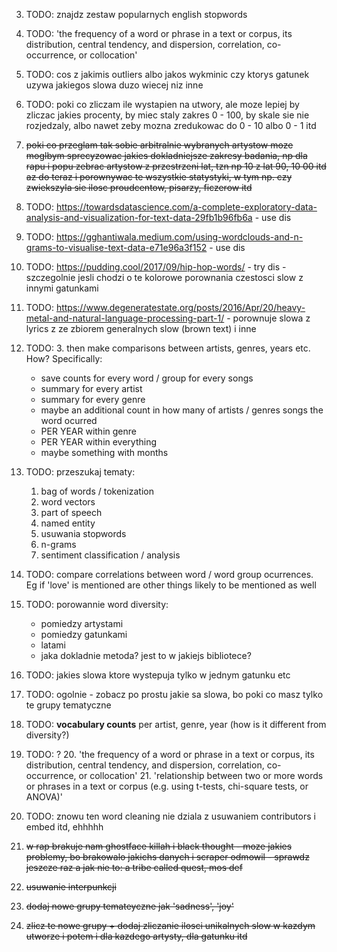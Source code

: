 
3. TODO: znajdz zestaw popularnych english stopwords

4. TODO: 'the frequency of a word or phrase in a text or corpus, its distribution, central tendency, and dispersion, correlation, co-occurrence, or collocation'

7. TODO: cos z jakimis outliers albo jakos wykminic czy ktorys gatunek uzywa jakiegos slowa duzo wiecej niz inne

8. TODO: poki co zliczam ile wystapien na utwory, ale moze lepiej by zliczac jakies procenty, by miec staly zakres 0 - 100, by skale sie nie rozjedzaly, albo nawet zeby mozna zredukowac do 0 - 10 albo 0 - 1 itd

9. ~~poki co przeglam tak sobie arbitralnie wybranych artystow
moze moglbym sprecyzowac jakies dokladniejsze zakresy badania, np dla rapu i popu zebrac artystow z przestrzeni lat, tzn np 10 z lat 90, 10 00 itd az do teraz i porownywac te wszystkie statystyki, w tym np. czy zwiekszyla sie ilosc proudcentow, pisarzy, ficzerow itd~~

10. TODO: https://towardsdatascience.com/a-complete-exploratory-data-analysis-and-visualization-for-text-data-29fb1b96fb6a - use dis

11. TODO: https://gghantiwala.medium.com/using-wordclouds-and-n-grams-to-visualise-text-data-e71e96a3f152 - use dis

12. TODO: https://pudding.cool/2017/09/hip-hop-words/ - try dis - szczegolnie jesli chodzi o te kolorowe porownania czestosci slow z innymi gatunkami

13. TODO: https://www.degeneratestate.org/posts/2016/Apr/20/heavy-metal-and-natural-language-processing-part-1/ - porownuje slowa z lyrics z ze zbiorem generalnych slow (brown text) i inne

14. TODO: 3. then make comparisons between artists, genres, years etc. How? Specifically:
    * save counts for every word / group for every songs
    * summary for every artist
    * summary for every genre
    * maybe an additional count in how many of artists / genres songs the word ocurred
    * PER YEAR within genre
    * PER YEAR within everything
    * maybe something with months

15. TODO: przeszukaj tematy:
    1. bag of words / tokenization
    2. word vectors
    3. part of speech
    4. named entity
    5. usuwania stopwords
    6. n-grams
    7. sentiment classification / analysis

16. TODO: compare correlations between word / word group ocurrences. Eg if 'love' is mentioned are other things likely to be mentioned as well

17. TODO: porowannie word diversity:
    * pomiedzy artystami
    * pomiedzy gatunkami
    * latami
    - jaka dokladnie metoda? jest to w jakiejs bibliotece?

18. TODO: jakies slowa ktore wystepuja tylko w jednym gatunku etc

19. TODO: ogolnie - zobacz po prostu jakie sa slowa, bo poki co masz tylko te grupy tematyczne

20. TODO: **vocabulary counts** per artist, genre, year (how is it different from diversity?)

21. TODO: ?
    20. 'the frequency of a word or phrase in a text or corpus, its distribution, central tendency, and dispersion, correlation, co-occurrence, or collocation'
    21. 'relationship between two or more words or phrases in a text or corpus (e.g. using t-tests, chi-square tests, or ANOVA)'

22. TODO: znowu ten word cleaning nie dziala z usuwaniem contributors i embed itd, ehhhhh


1. ~~w rap brakuje nam ghostface killah i black thought - moze jakies problemy, bo brakowalo jakichs danych i scraper odmowil - sprawdz jeszcze raz a jak nie to: a tribe called quest, mos def~~
2. ~~usuwanie interpunkcji~~
5. ~~dodaj nowe grupy temateyczne jak 'sadness', 'joy'~~
6. ~~zlicz te nowe grupy + dodaj zliczanie ilosci unikalnych slow w kazdym utworze i potem i dla kazdego artysty, dla gatunku itd~~